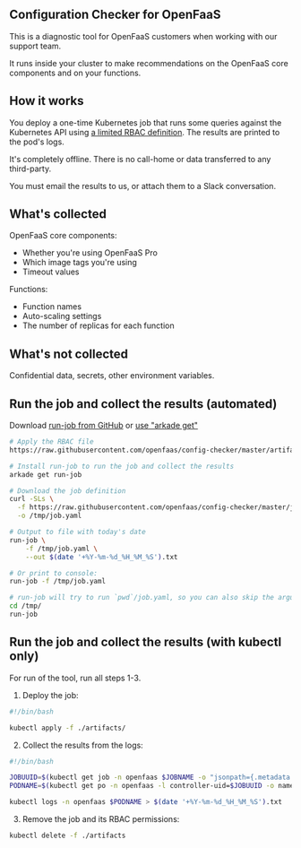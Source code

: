 ## Configuration Checker for OpenFaaS

This is a diagnostic tool for OpenFaaS customers when working with our support team.

It runs inside your cluster to make recommendations on the OpenFaaS core components and on your functions.

## How it works

You deploy a one-time Kubernetes job that runs some queries against the Kubernetes API using [a limited RBAC definition](https://github.com/openfaas/config-checker/blob/master/artifacts/rbac.yaml). The results are printed to the pod's logs.

It's completely offline. There is no call-home or data transferred to any third-party.

You must email the results to us, or attach them to a Slack conversation.

## What's collected

OpenFaaS core components:

* Whether you're using OpenFaaS Pro
* Which image tags you're using
* Timeout values

Functions:

* Function names
* Auto-scaling settings
* The number of replicas for each function

## What's not collected

Confidential data, secrets, other environment variables.

## Run the job and collect the results (automated)

Download [run-job from GitHub](https://github.com/alexellis/run-job) or [use "arkade get"](https://arkade.dev/)

```bash
# Apply the RBAC file
https://raw.githubusercontent.com/openfaas/config-checker/master/artifacts/rbac.yaml

# Install run-job to run the job and collect the results
arkade get run-job

# Download the job definition
curl -SLs \
  -f https://raw.githubusercontent.com/openfaas/config-checker/master/job.yaml \
  -o /tmp/job.yaml

# Output to file with today's date
run-job \
    -f /tmp/job.yaml \
    --out $(date '+%Y-%m-%d_%H_%M_%S').txt

# Or print to console:
run-job -f /tmp/job.yaml

# run-job will try to run `pwd`/job.yaml, so you can also skip the argument
cd /tmp/
run-job
```

## Run the job and collect the results (with kubectl only)

For run of the tool, run all steps 1-3.

1) Deploy the job:

```bash
#!/bin/bash

kubectl apply -f ./artifacts/
```

2) Collect the results from the logs:

```bash
#!/bin/bash

JOBUUID=$(kubectl get job -n openfaas $JOBNAME -o "jsonpath={.metadata.labels.controller-uid}")
PODNAME=$(kubectl get po -n openfaas -l controller-uid=$JOBUUID -o name)

kubectl logs -n openfaas $PODNAME > $(date '+%Y-%m-%d_%H_%M_%S').txt
```

3) Remove the job and its RBAC permissions:

```bash
kubectl delete -f ./artifacts
```

